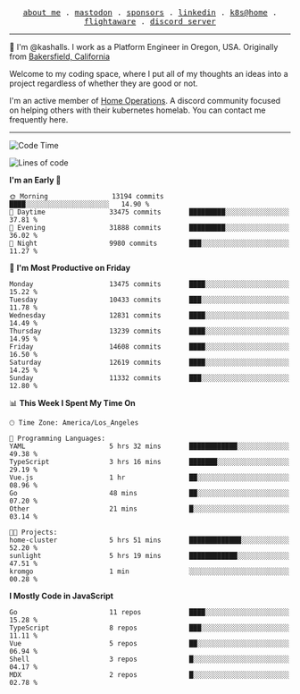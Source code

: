 <p align="center">
  <samp>
    <a href="https://jordanjones.org/">about me</a> .
    <a rel="me" href="https://mastodon.social/@kashall">mastodon</a> .
    <a href="https://github.com/sponsors/kashalls">sponsors</a> .
    <a href="https://linkedin.com/in/jordpjones">linkedin</a> .
    <a href="https://github.com/kashalls/home-cluster">k8s@home</a> .
    <a href="https://flightaware.com/adsb/stats/user/kashalls">flightaware</a> .
    <a href="https://discord.gg/V2WrCfqba9">discord server</a>
  </samp>
</p>

----------------------------------------------------------------

:wave: I'm @kashalls. I work as a Platform Engineer in Oregon, USA. Originally from [Bakersfield, California](https://maps.app.goo.gl/QQMtywTWghpXB6Tu6)

Welcome to my coding space, where I put all of my thoughts an ideas into a project regardless of whether they are good or not.

I'm an active member of [Home Operations](https://discord.gg/home-operations). A discord community focused on helping others with their kubernetes homelab. You can contact me frequently here.

----------------------------------------------------------------
<!--START_SECTION:waka-->
![Code Time](http://img.shields.io/badge/Code%20Time-2%2C455%20hrs%201%20min-blue)

![Lines of code](https://img.shields.io/badge/From%20Hello%20World%20I%27ve%20Written-12.9%20million%20lines%20of%20code-blue)

**I'm an Early 🐤** 

```text
🌞 Morning                13194 commits       ████░░░░░░░░░░░░░░░░░░░░░   14.90 % 
🌆 Daytime                33475 commits       █████████░░░░░░░░░░░░░░░░   37.81 % 
🌃 Evening                31888 commits       █████████░░░░░░░░░░░░░░░░   36.02 % 
🌙 Night                  9980 commits        ███░░░░░░░░░░░░░░░░░░░░░░   11.27 % 
```
📅 **I'm Most Productive on Friday** 

```text
Monday                   13475 commits       ████░░░░░░░░░░░░░░░░░░░░░   15.22 % 
Tuesday                  10433 commits       ███░░░░░░░░░░░░░░░░░░░░░░   11.78 % 
Wednesday                12831 commits       ████░░░░░░░░░░░░░░░░░░░░░   14.49 % 
Thursday                 13239 commits       ████░░░░░░░░░░░░░░░░░░░░░   14.95 % 
Friday                   14608 commits       ████░░░░░░░░░░░░░░░░░░░░░   16.50 % 
Saturday                 12619 commits       ████░░░░░░░░░░░░░░░░░░░░░   14.25 % 
Sunday                   11332 commits       ███░░░░░░░░░░░░░░░░░░░░░░   12.80 % 
```


📊 **This Week I Spent My Time On** 

```text
🕑︎ Time Zone: America/Los_Angeles

💬 Programming Languages: 
YAML                     5 hrs 32 mins       ████████████░░░░░░░░░░░░░   49.38 % 
TypeScript               3 hrs 16 mins       ███████░░░░░░░░░░░░░░░░░░   29.19 % 
Vue.js                   1 hr                ██░░░░░░░░░░░░░░░░░░░░░░░   08.96 % 
Go                       48 mins             ██░░░░░░░░░░░░░░░░░░░░░░░   07.20 % 
Other                    21 mins             █░░░░░░░░░░░░░░░░░░░░░░░░   03.14 % 

🐱‍💻 Projects: 
home-cluster             5 hrs 51 mins       █████████████░░░░░░░░░░░░   52.20 % 
sunlight                 5 hrs 19 mins       ████████████░░░░░░░░░░░░░   47.51 % 
kromgo                   1 min               ░░░░░░░░░░░░░░░░░░░░░░░░░   00.28 % 
```

**I Mostly Code in JavaScript** 

```text
Go                       11 repos            ████░░░░░░░░░░░░░░░░░░░░░   15.28 % 
TypeScript               8 repos             ███░░░░░░░░░░░░░░░░░░░░░░   11.11 % 
Vue                      5 repos             ██░░░░░░░░░░░░░░░░░░░░░░░   06.94 % 
Shell                    3 repos             █░░░░░░░░░░░░░░░░░░░░░░░░   04.17 % 
MDX                      2 repos             █░░░░░░░░░░░░░░░░░░░░░░░░   02.78 % 
```




<!--END_SECTION:waka-->
